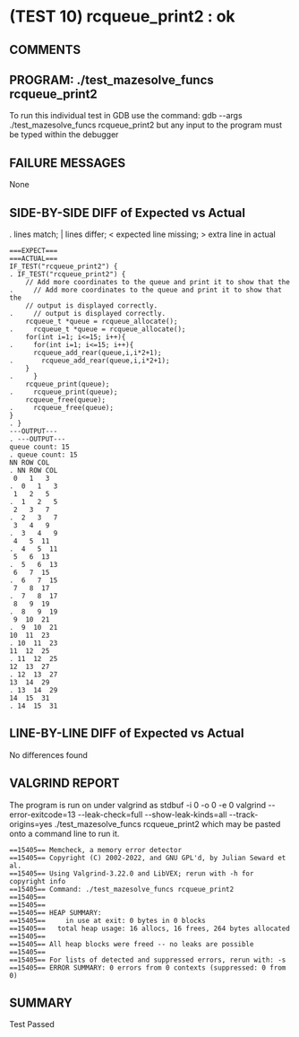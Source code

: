 (TEST 10) rcqueue_print2 : ok
=============================

COMMENTS
--------


PROGRAM: ./test_mazesolve_funcs rcqueue_print2
----------------------------------------------
To run this individual test in GDB use the command:
  gdb --args ./test_mazesolve_funcs rcqueue_print2
but any input to the program must be typed within the debugger

FAILURE MESSAGES
----------------
None

SIDE-BY-SIDE DIFF of Expected vs Actual
---------------------------------------
. lines match; | lines differ; < expected line missing; > extra line in actual

```sdiff
===EXPECT===                                                             ===ACTUAL===
IF_TEST("rcqueue_print2") {                                            . IF_TEST("rcqueue_print2") {
    // Add more coordinates to the queue and print it to show that the .     // Add more coordinates to the queue and print it to show that the
    // output is displayed correctly.                                  .     // output is displayed correctly.
    rcqueue_t *queue = rcqueue_allocate();                             .     rcqueue_t *queue = rcqueue_allocate();
    for(int i=1; i<=15; i++){                                          .     for(int i=1; i<=15; i++){
      rcqueue_add_rear(queue,i,i*2+1);                                 .       rcqueue_add_rear(queue,i,i*2+1);
    }                                                                  .     }
    rcqueue_print(queue);                                              .     rcqueue_print(queue);
    rcqueue_free(queue);                                               .     rcqueue_free(queue);
}                                                                      . }
---OUTPUT---                                                           . ---OUTPUT---
queue count: 15                                                        . queue count: 15
NN ROW COL                                                             . NN ROW COL
 0   1   3                                                             .  0   1   3
 1   2   5                                                             .  1   2   5
 2   3   7                                                             .  2   3   7
 3   4   9                                                             .  3   4   9
 4   5  11                                                             .  4   5  11
 5   6  13                                                             .  5   6  13
 6   7  15                                                             .  6   7  15
 7   8  17                                                             .  7   8  17
 8   9  19                                                             .  8   9  19
 9  10  21                                                             .  9  10  21
10  11  23                                                             . 10  11  23
11  12  25                                                             . 11  12  25
12  13  27                                                             . 12  13  27
13  14  29                                                             . 13  14  29
14  15  31                                                             . 14  15  31

```

LINE-BY-LINE DIFF of Expected vs Actual
---------------------------------------
No differences found

VALGRIND REPORT
---------------
The program is run on under valgrind as
  stdbuf -i 0 -o 0 -e 0 valgrind --error-exitcode=13 --leak-check=full --show-leak-kinds=all --track-origins=yes ./test_mazesolve_funcs rcqueue_print2
which may be pasted onto a command line to run it.

```
==15405== Memcheck, a memory error detector
==15405== Copyright (C) 2002-2022, and GNU GPL'd, by Julian Seward et al.
==15405== Using Valgrind-3.22.0 and LibVEX; rerun with -h for copyright info
==15405== Command: ./test_mazesolve_funcs rcqueue_print2
==15405== 
==15405== 
==15405== HEAP SUMMARY:
==15405==     in use at exit: 0 bytes in 0 blocks
==15405==   total heap usage: 16 allocs, 16 frees, 264 bytes allocated
==15405== 
==15405== All heap blocks were freed -- no leaks are possible
==15405== 
==15405== For lists of detected and suppressed errors, rerun with: -s
==15405== ERROR SUMMARY: 0 errors from 0 contexts (suppressed: 0 from 0)
```

SUMMARY
-------
Test Passed
